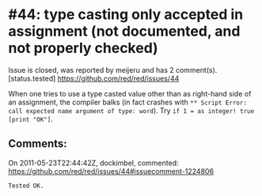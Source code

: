 
#44: type casting only accepted in assignment (not documented, and not properly checked)
================================================================================
Issue is closed, was reported by meijeru and has 2 comment(s).
[status.tested]
<https://github.com/red/red/issues/44>

When one tries to use a type casted value other than as right-hand side of an assignment, the compiler balks (in fact crashes with `** Script Error: call expected name argument of type: word`). Try `if 1 = as integer! true [print "OK"]`.



Comments:
--------------------------------------------------------------------------------

On 2011-05-23T22:44:42Z, dockimbel, commented:
<https://github.com/red/red/issues/44#issuecomment-1224806>

    Tested OK.

